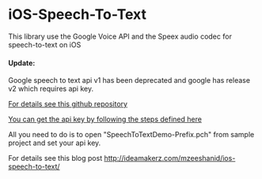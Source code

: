 iOS-Speech-To-Text
==================

This library use the Google Voice API and the Speex audio codec for speech-to-text on iOS 

<h4><strong>Update:</strong></h4> Google speech to text api v1 has been deprecated and google has release v2 which requires api key. </br>

<a href="https://github.com/gillesdemey/google-speech-v2">For details see this github repository</a>

<a href="http://www.chromium.org/developers/how-tos/api-keys">You can get the api key by following the steps defined here</a>

All you need to do is to open "SpeechToTextDemo-Prefix.pch" from sample project and set your api key.

For details see this blog post <a href="http://ideamakerz.com/mzeeshanid/ios-speech-to-text/">http://ideamakerz.com/mzeeshanid/ios-speech-to-text/</a>
